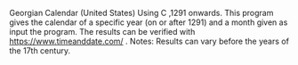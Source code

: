 Georgian Calendar (United States) Using C ,1291 onwards. This program gives the calendar of a specific year (on or after 1291) and a month given as input the program. The results can be verified with https://www.timeanddate.com/ . 
Notes: Results can vary before the years of the 17th century. 
